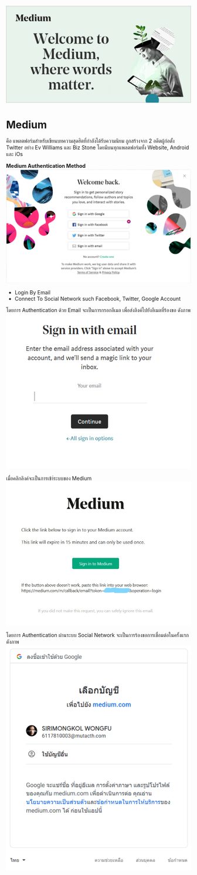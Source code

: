 ![GitHub_Logo](/Pic/medium.png)
# **Medium**<br/>
คือ แพลตฟอร์มสำหรับเขียนบทความสุดฮิตที่กำลังได้รับความนิยม ถูกสร้างจาก 2 อดีตผู้ก่อตั้ง Twitter อย่าง Ev Williams และ Biz Stone โดยมีบนทุกแพลตฟอร์มทั้ง Website, Android และ iOs

**Medium Authentication Method**<br/>
![GitHub_Logo](/Pic/medium1.PNG)
- Login By Email<br/>
- Connect To Social Network such Facebook, Twitter, Google Account<br/>

โดยการ Authentication ด้วย Email จะเป็นการกรอกอีเมล เพื่อส่งลิงค์ไปยังอีเมลที่ร้องขอ ดังภาพ
![GitHub_Logo](/Pic/medium5.PNG)	

เมื่อคลิกลิงค์จะเป็นการเข้า่ระบบของ Medium
![GitHub_Logo](/Pic/medium6.JPG)	

โดยการ Authentication ผ่านระบบ Social Network จะเป็นการร้องขอการเชื่อมต่อในครั้งแรก ดังภาพ
![GitHub_Logo](/Pic/medium2.PNG)	
